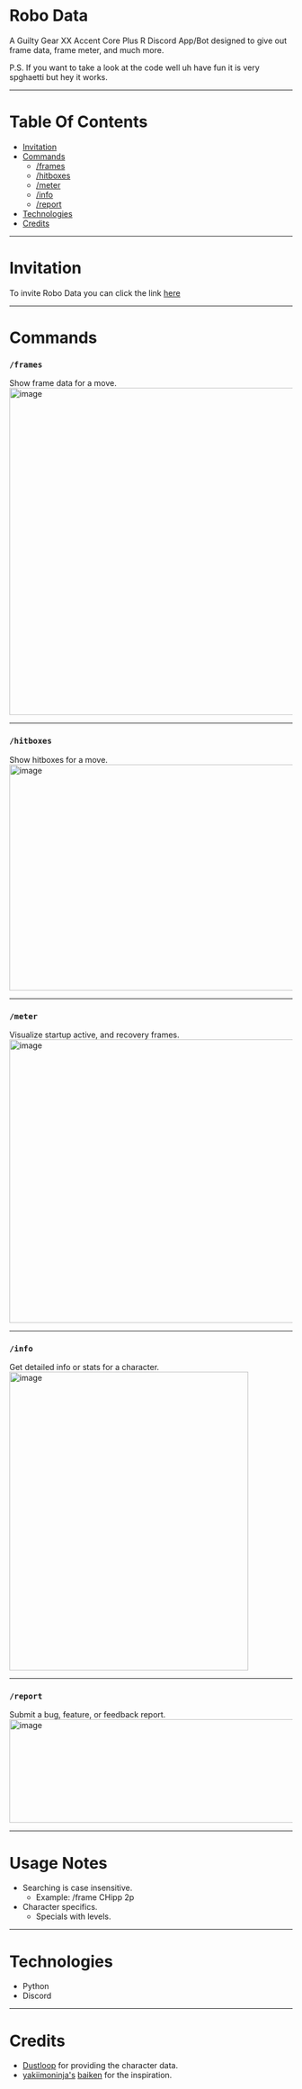 # Robo Data

A Guilty Gear XX Accent Core Plus R Discord App/Bot designed to give out frame data, frame meter, and much more.

P.S. If you want to take a look at the code well uh have fun it is very spghaetti but hey it works.
_________________________

# Table Of Contents
- [Invitation](#invitation)
- [Commands](#commands)
  - [/frames](#frames)
  - [/hitboxes](#hitboxes)
  - [/meter](#meter)
  - [/info](#info)
  - [/report](#report)
- [Technologies](#technologies)
- [Credits](#credits)
_________________________

# Invitation 
To invite Robo Data you can click the link [here](https://discord.com/oauth2/authorize?client_id=1376640112796106983)
_________________________

# Commands

### `/frames`
Show frame data for a move.  
<img width="507" height="582" alt="image" src="https://github.com/user-attachments/assets/8928999e-d3ec-4258-a273-f408a2416ad8" />

---
### `/hitboxes`
Show hitboxes for a move.  
<img width="512" height="402" alt="image" src="https://github.com/user-attachments/assets/e3269b6f-7a3a-4892-8038-7c400858081a" />

---
### `/meter`
Visualize startup active, and recovery frames.
<img width="611" height="504" alt="image" src="https://github.com/user-attachments/assets/3ab56291-3c35-4cd3-a50a-e2d445f43c8b" />

---
### `/info`
Get detailed info or stats for a character.
<img width="425" height="531" alt="image" src="https://github.com/user-attachments/assets/a1abcc65-98eb-446f-9d3c-cd0bd59ca032" />

---
### `/report`
Submit a bug, feature, or feedback report.
<img width="687" height="184" alt="image" src="https://github.com/user-attachments/assets/da738097-519d-4d59-82dd-1a11547f1904" />
_________________________

# Usage Notes
- Searching is case insensitive.
  - Example: /frame CHipp 2p
- Character specifics.
  - Specials with levels.
_________________________

# Technologies
- Python
- Discord
_________________________
# Credits
- [Dustloop](https://www.dustloop.com/w/Main_Page) for providing the character data.
- [yakiimoninja's](https://github.com/yakiimoninja) [baiken](https://github.com/yakiimoninja/baiken?tab=readme-ov-file) for the inspiration.  

